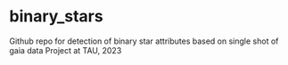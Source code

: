 # binary_stars
Github repo for detection of binary star attributes based on single shot of gaia data
Project at TAU, 2023
